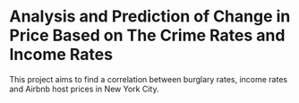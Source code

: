 # Analysis and Prediction of Change in Price Based on The Crime Rates and Income Rates


This project aims to find a correlation between burglary rates, income rates and Airbnb host prices in New York City.
